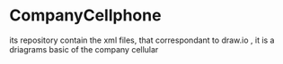 # CompanyCellphone


its repository contain the xml files, that correspondant to draw.io , it is a driagrams basic of the company cellular
